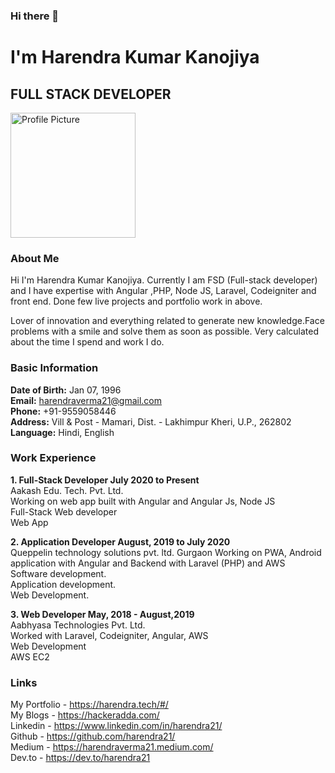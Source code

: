 ### Hi there 👋
# I'm Harendra Kumar Kanojiya 
## FULL STACK DEVELOPER
<img src="https://harendra.tech/assets/images/harendra.jpeg" alt="Profile Picture" width="200"/>

### About Me
Hi I'm Harendra Kumar Kanojiya. Currently I am FSD (Full-stack developer) and I have expertise with Angular ,PHP, Node JS, Laravel, Codeigniter and front end. Done few live projects and portfolio work in above.

Lover of innovation and everything related to generate new knowledge.Face problems with a smile and solve them as soon as possible. Very calculated about the time I spend and work I do.

### Basic Information
**Date of Birth:** Jan 07, 1996  
**Email:** harendraverma21@gmail.com  
**Phone:** +91-9559058446  
**Address:** Vill & Post - Mamari, Dist. - Lakhimpur Kheri, U.P., 262802  
**Language:** Hindi, English  
### Work Experience

**1. Full-Stack Developer July 2020 to Present**  
Aakash Edu. Tech. Pvt. Ltd.  
Working on web app built with Angular and Angular Js, Node JS  
    Full-Stack Web developer  
    Web App  

**2. Application Developer August, 2019 to July 2020**  
Queppelin technology solutions pvt. ltd. Gurgaon
Working on PWA, Android application with Angular and Backend with Laravel (PHP) and AWS  
    Software development.  
    Application development.  
    Web Development.  
    
**3. Web Developer May, 2018 - August,2019**  
Aabhyasa Technologies Pvt. Ltd.  
Worked with Laravel, Codeigniter, Angular, AWS  
    Web Development  
    AWS EC2  
    
### Links
My Portfolio - https://harendra.tech/#/  
My Blogs - https://hackeradda.com/  
Linkedin - https://www.linkedin.com/in/harendra21/  
Github - https://github.com/harendra21/  
Medium - https://harendraverma21.medium.com/  
Dev.to - https://dev.to/harendra21  
